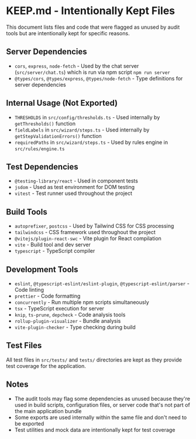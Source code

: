 # KEEP.md - Intentionally Kept Files

This document lists files and code that were flagged as unused by audit tools but are intentionally kept for specific reasons.

## Server Dependencies
- `cors`, `express`, `node-fetch` - Used by the chat server (`src/server/chat.ts`) which is run via npm script `npm run server`
- `@types/cors`, `@types/express`, `@types/node-fetch` - Type definitions for server dependencies

## Internal Usage (Not Exported)
- `THRESHOLDS` in `src/config/thresholds.ts` - Used internally by `getThresholds()` function
- `fieldLabels` in `src/wizard/steps.ts` - Used internally by `getStepValidationErrors()` function
- `requiredPaths` in `src/wizard/steps.ts` - Used by rules engine in `src/rules/engine.ts`

## Test Dependencies
- `@testing-library/react` - Used in component tests
- `jsdom` - Used as test environment for DOM testing
- `vitest` - Test runner used throughout the project

## Build Tools
- `autoprefixer`, `postcss` - Used by Tailwind CSS for CSS processing
- `tailwindcss` - CSS framework used throughout the project
- `@vitejs/plugin-react-swc` - Vite plugin for React compilation
- `vite` - Build tool and dev server
- `typescript` - TypeScript compiler

## Development Tools
- `eslint`, `@typescript-eslint/eslint-plugin`, `@typescript-eslint/parser` - Code linting
- `prettier` - Code formatting
- `concurrently` - Run multiple npm scripts simultaneously
- `tsx` - TypeScript execution for server
- `knip`, `ts-prune`, `depcheck` - Code analysis tools
- `rollup-plugin-visualizer` - Bundle analysis
- `vite-plugin-checker` - Type checking during build

## Test Files
All test files in `src/tests/` and `tests/` directories are kept as they provide test coverage for the application.

## Notes
- The audit tools may flag some dependencies as unused because they're used in build scripts, configuration files, or server code that's not part of the main application bundle
- Some exports are used internally within the same file and don't need to be exported
- Test utilities and mock data are intentionally kept for test coverage
